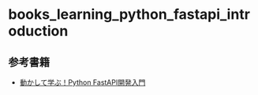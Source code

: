 # books_learning_python_fastapi_introduction
## 参考書籍
* [動かして学ぶ！Python FastAPI開発入門](https://www.shoeisha.co.jp/book/detail/9784798177229)
